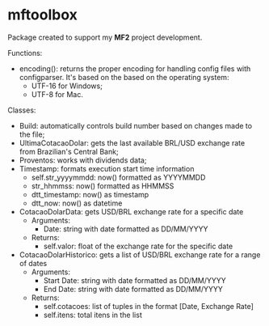 # mftoolbox

Package created to support my **MF2** project development.

Functions:

* encoding(): returns the proper encoding for handling config files with configparser. It's based on the based on the operating system:
    * UTF-16 for Windows;
    * UTF-8 for Mac.

Classes:

* Build: automatically controls build number based on changes made to the file;
* UltimaCotacaoDolar: gets the last available BRL/USD exchange rate from Brazilian's Central Bank;
* Proventos: works with dividends data;
* Timestamp: formats execution start time information
    * self.str_yyyymmdd: now() formatted as YYYYMMDD
    * str_hhmmss: now() formatted as HHMMSS
    * dtt_timestamp: now() as timestamp
    * dtt_now: now() as datetime
* CotacaoDolarData: gets USD/BRL exchange rate for a specific date
    * Arguments:
        * Date: string with date formatted as DD/MM/YYYY
    * Returns:
        * self.valor: float of the exchange rate for the specific date
* CotacaoDolarHistorico: gets a list of USD/BRL exchange rate for a range of dates
    * Arguments:
        * Start Date: string with date formatted as DD/MM/YYYY
        * End Date: string with date formatted as DD/MM/YYYY
    * Returns:
        * self.cotacoes: list of tuples in the format [Date, Exchange Rate]
        * self.itens: total itens in the list